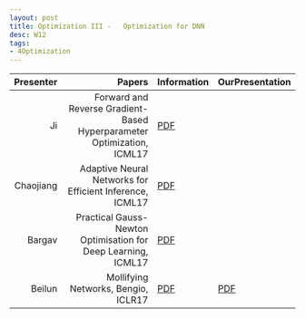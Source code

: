 ```yaml
---
layout: post
title: Optimization III -   Optimization for DNN
desc: W12
tags:
- 4Optimization
---
```



| Presenter | Papers | Information| OurPresentation |
| -----: | ----------: | :----- | :----- |
| Ji  | Forward and Reverse Gradient-Based Hyperparameter Optimization, ICML17 | [PDF](https://arxiv.org/abs/1703.01785) |
| Chaojiang | Adaptive Neural Networks for Efficient Inference, ICML17 | [PDF](http://proceedings.mlr.press/v70/bolukbasi17a/bolukbasi17a.pdf) |
| Bargav | Practical Gauss-Newton Optimisation for Deep Learning, ICML17 | [PDF](https://arxiv.org/abs/1706.03662) |
| Beilun |  Mollifying Networks, Bengio, ICLR17 | [PDF](https://arxiv.org/abs/1608.04980) | [PDF]({{site.baseurl}}/talks/) |
